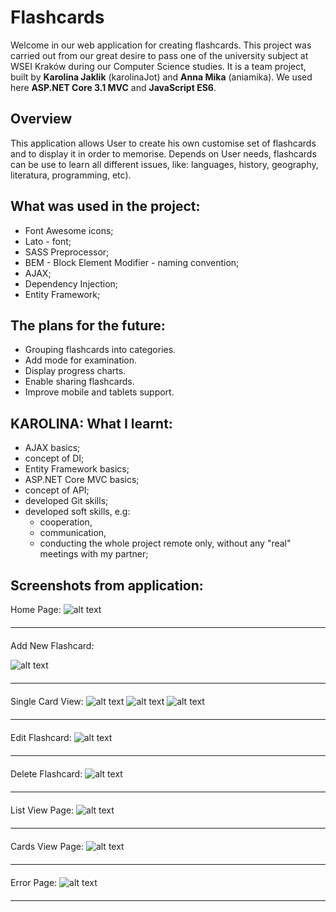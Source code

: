 # Flashcards
Welcome in our web application for creating flashcards. This project was carried out from our great desire to pass one of the university subject at WSEI Kraków during our Computer Science studies. It is a team project, built by **Karolina Jaklik** (karolinaJot) and **Anna Mika** (aniamika). 
We used here **ASP.NET Core 3.1 MVC** and **JavaScript ES6**.

## Overview
This application allows User to create his own customise set of flashcards and to display it in order to memorise.  Depends on User needs, flashcards can be use to learn all different issues, like: languages, history, geography, literatura, programming, etc). 


## What was used in the project:
- Font Awesome icons;
- Lato - font;
- SASS Preprocessor;
- BEM - Block Element Modifier - naming convention;
- AJAX;
- Dependency Injection;
- Entity Framework;


##  The plans for the future:
- Grouping flashcards into categories.
- Add mode for examination.
- Display progress charts.
- Enable sharing flashcards.
- Improve mobile and tablets support.

## KAROLINA: What I learnt:
- AJAX basics;
- concept of DI; 
- Entity Framework basics;
- ASP.NET Core MVC basics;
- concept of API;
- developed Git skills;
- developed soft skills, e.g: 
  - cooperation,
  - communication, 
  - conducting the whole project remote only, without any "real" meetings with my partner;
	
		
## Screenshots from application:

Home Page:
![alt text](https://github.com/aniamika/Flashcards/blob/main/Flashcards.Web/readme/Flashcards_HomePage.png "Home Page")

<hr style="margin-top: 20px; margin-bottom: 20px;"/>
 
Add New Flashcard:

![alt text](https://github.com/aniamika/Flashcards/blob/main/Flashcards.Web/readme/Flashcards_AddNewFlashcard.png "Add New Flashcard")

<hr style="margin-top: 20px; margin-bottom: 20px;"/>
 
Single Card View:
![alt text](https://github.com/aniamika/Flashcards/blob/main/Flashcards.Web/readme/Flashcards_SingleCard.png "Single card view")
![alt text](https://github.com/aniamika/Flashcards/blob/main/Flashcards.Web/readme/Flashcards_SingleCard-animation.png "Single card view animation")
![alt text](https://github.com/aniamika/Flashcards/blob/main/Flashcards.Web/readme/Flashcards_SingleCard-animation2.png "Single card view animation")

<hr style="margin-top: 20px; margin-bottom: 20px;"/>

Edit Flashcard:
![alt text](https://github.com/aniamika/Flashcards/blob/main/Flashcards.Web/readme/Flashcards_EditPage.png "Edit Flashcard")

<hr style="margin-top: 20px; margin-bottom: 20px;"/>
 
Delete Flashcard:
![alt text](https://github.com/aniamika/Flashcards/blob/main/Flashcards.Web/readme/Flashcards_DeletePage.png "Delete Flashcard")

<hr style="margin-top: 20px; margin-bottom: 20px;"/>
 
List View Page:
![alt text](https://github.com/aniamika/Flashcards/blob/main/Flashcards.Web/readme/Flashcards_ListViewPage.png "List View Page")

<hr style="margin-top: 20px; margin-bottom: 20px;"/>
 
Cards View Page:
![alt text](https://github.com/aniamika/Flashcards/blob/main/Flashcards.Web/readme/Flashcards_CardsViewPage.png "Cards View Page")

<hr style="margin-top: 20px; margin-bottom: 20px;"/>

Error Page:
![alt text](https://github.com/aniamika/Flashcards/blob/main/Flashcards.Web/readme/Flashcards_ErrorPage.png "Error Page")

<hr style="margin-top: 20px; margin-bottom: 20px;"/>
